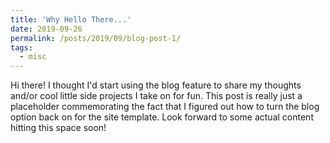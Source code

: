```yaml
---		
title: 'Why Hello There...'
date: 2019-09-26
permalink: /posts/2019/09/blog-post-1/
tags:
  - misc
---								
```


Hi there! I thought I'd start using the blog feature to share my thoughts and/or cool little side projects I take on for fun. This post is really just a placeholder commemorating the fact that I figured out how to turn the blog option back on for the site template. Look forward to some actual content hitting this space soon!
